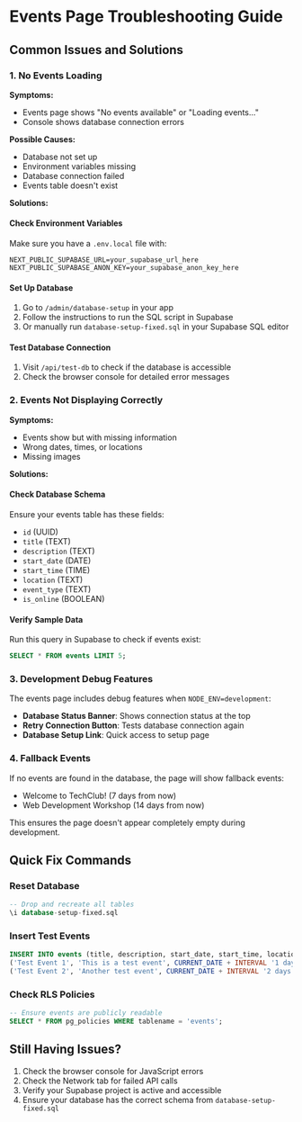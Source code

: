 # Events Page Troubleshooting Guide

## Common Issues and Solutions

### 1. No Events Loading

**Symptoms:**
- Events page shows "No events available" or "Loading events..."
- Console shows database connection errors

**Possible Causes:**
- Database not set up
- Environment variables missing
- Database connection failed
- Events table doesn't exist

**Solutions:**

#### Check Environment Variables
Make sure you have a `.env.local` file with:
```env
NEXT_PUBLIC_SUPABASE_URL=your_supabase_url_here
NEXT_PUBLIC_SUPABASE_ANON_KEY=your_supabase_anon_key_here
```

#### Set Up Database
1. Go to `/admin/database-setup` in your app
2. Follow the instructions to run the SQL script in Supabase
3. Or manually run `database-setup-fixed.sql` in your Supabase SQL editor

#### Test Database Connection
1. Visit `/api/test-db` to check if the database is accessible
2. Check the browser console for detailed error messages

### 2. Events Not Displaying Correctly

**Symptoms:**
- Events show but with missing information
- Wrong dates, times, or locations
- Missing images

**Solutions:**

#### Check Database Schema
Ensure your events table has these fields:
- `id` (UUID)
- `title` (TEXT)
- `description` (TEXT)
- `start_date` (DATE)
- `start_time` (TIME)
- `location` (TEXT)
- `event_type` (TEXT)
- `is_online` (BOOLEAN)

#### Verify Sample Data
Run this query in Supabase to check if events exist:
```sql
SELECT * FROM events LIMIT 5;
```

### 3. Development Debug Features

The events page includes debug features when `NODE_ENV=development`:

- **Database Status Banner**: Shows connection status at the top
- **Retry Connection Button**: Tests database connection again
- **Database Setup Link**: Quick access to setup page

### 4. Fallback Events

If no events are found in the database, the page will show fallback events:
- Welcome to TechClub! (7 days from now)
- Web Development Workshop (14 days from now)

This ensures the page doesn't appear completely empty during development.

## Quick Fix Commands

### Reset Database
```sql
-- Drop and recreate all tables
\i database-setup-fixed.sql
```

### Insert Test Events
```sql
INSERT INTO events (title, description, start_date, start_time, location, event_type) VALUES
('Test Event 1', 'This is a test event', CURRENT_DATE + INTERVAL '1 day', '14:00:00', 'Room 101', 'workshop'),
('Test Event 2', 'Another test event', CURRENT_DATE + INTERVAL '2 days', '16:00:00', 'Online', 'meeting');
```

### Check RLS Policies
```sql
-- Ensure events are publicly readable
SELECT * FROM pg_policies WHERE tablename = 'events';
```

## Still Having Issues?

1. Check the browser console for JavaScript errors
2. Check the Network tab for failed API calls
3. Verify your Supabase project is active and accessible
4. Ensure your database has the correct schema from `database-setup-fixed.sql`
